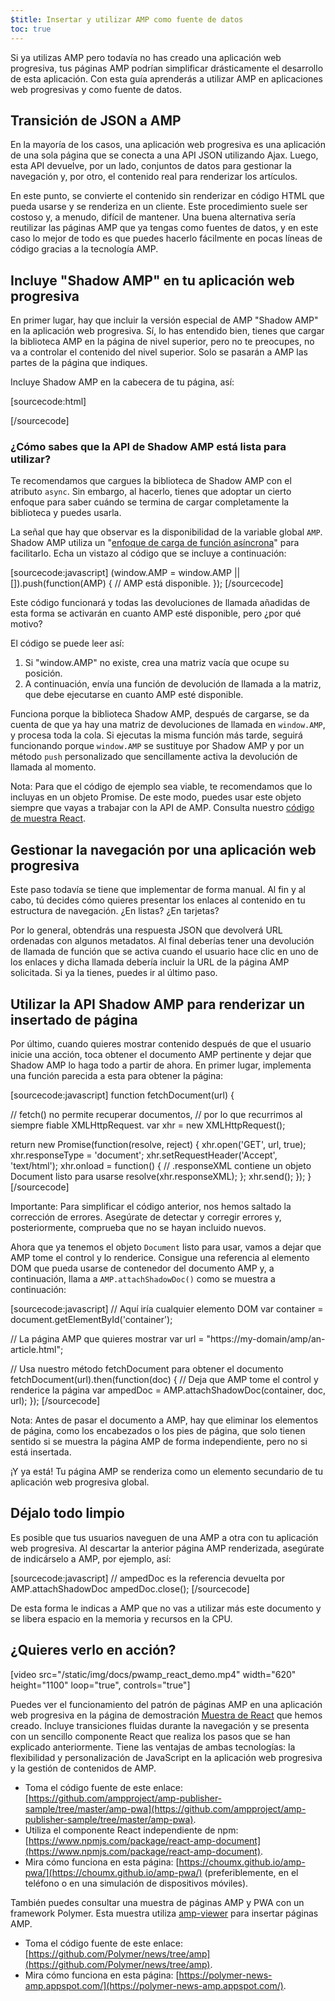```yaml
---
$title: Insertar y utilizar AMP como fuente de datos
toc: true
---
```



Si ya utilizas AMP pero todavía no has creado una aplicación web progresiva, tus páginas AMP podrían simplificar drásticamente el desarrollo de esta aplicación. Con esta guía aprenderás a utilizar AMP en aplicaciones web progresivas y como fuente de datos.

## Transición de JSON a AMP

En la mayoría de los casos, una aplicación web progresiva es una aplicación de una sola página que se conecta a una API JSON utilizando Ajax. Luego, esta API devuelve, por un lado, conjuntos de datos para gestionar la navegación y, por otro, el contenido real para renderizar los artículos.

En este punto, se convierte el contenido sin renderizar en código HTML que pueda usarse y se renderiza en un cliente. Este procedimiento suele ser costoso y, a menudo, difícil de mantener. Una buena alternativa sería reutilizar las páginas AMP que ya tengas como fuentes de datos, y en este caso lo mejor de todo es que puedes hacerlo fácilmente en pocas líneas de código gracias a la tecnología AMP.

##  Incluye "Shadow AMP" en tu aplicación web progresiva

En primer lugar, hay que incluir la versión especial de AMP "Shadow AMP" en la aplicación web progresiva. Sí, lo has entendido bien, tienes que cargar la biblioteca AMP en la página de nivel superior, pero no te preocupes, no va a controlar el contenido del nivel superior. Solo se pasarán a AMP las partes de la página que indiques.

Incluye Shadow AMP en la cabecera de tu página, así:

[sourcecode:html]
<!-- Asynchronously load the AMP-with-Shadow-DOM runtime library. -->
<script async src="https://cdn.ampproject.org/shadow-v0.js"></script>
[/sourcecode]

### ¿Cómo sabes que la API de Shadow AMP está lista para utilizar?

Te recomendamos que cargues la biblioteca de Shadow AMP con el atributo `async`. Sin embargo, al hacerlo, tienes que adoptar un cierto enfoque para saber cuándo se termina de cargar completamente la biblioteca y puedes usarla.

La señal que hay que observar es la disponibilidad de la variable global `AMP`. Shadow AMP utiliza un "[enfoque de carga de función asíncrona](http://mrcoles.com/blog/google-analytics-asynchronous-tracking-how-it-work/)" para facilitarlo. Echa un vistazo al código que se incluye a continuación:

[sourcecode:javascript]
(window.AMP = window.AMP || []).push(function(AMP) {
  // AMP está disponible.
});
[/sourcecode]

Este código funcionará y todas las devoluciones de llamada añadidas de esta forma se activarán en cuanto AMP esté disponible, pero ¿por qué motivo?

El código se puede leer así:

  1. Si "window.AMP" no existe, crea una matriz vacía que ocupe su posición.
  2. A continuación, envía una función de devolución de llamada a la matriz, que debe ejecutarse en cuanto AMP esté disponible.

Funciona porque la biblioteca Shadow AMP, después de cargarse, se da cuenta de que ya hay una matriz de devoluciones de llamada en `window.AMP`, y procesa toda la cola. Si ejecutas la misma función más tarde, seguirá funcionando porque `window.AMP` se sustituye por Shadow AMP y por un método `push` personalizado que sencillamente activa la devolución de llamada al momento.

Nota: Para que el código de ejemplo sea viable, te recomendamos que lo incluyas en un objeto Promise. De este modo, puedes usar este objeto siempre que vayas a trabajar con la API de AMP. Consulta nuestro [código de muestra React](https://github.com/ampproject/amp-publisher-sample/blob/master/amp-pwa/src/components/amp-document/amp-document.js#L20).

## Gestionar la navegación por una aplicación web progresiva

Este paso todavía se tiene que implementar de forma manual. Al fin y al cabo, tú decides cómo quieres presentar los enlaces al contenido en tu estructura de navegación. ¿En listas? ¿En tarjetas?

Por lo general, obtendrás una respuesta JSON que devolverá URL ordenadas con algunos metadatos. Al final deberías tener una devolución de llamada de función que se activa cuando el usuario hace clic en uno de los enlaces y dicha llamada debería incluir la URL de la página AMP solicitada. Si ya la tienes, puedes ir al último paso.

## Utilizar la API Shadow AMP para renderizar un insertado de página

Por último, cuando quieres mostrar contenido después de que el usuario inicie una acción, toca obtener el documento AMP pertinente y dejar que Shadow AMP lo haga todo a partir de ahora. En primer lugar, implementa una función parecida a esta para obtener la página:

[sourcecode:javascript]
function fetchDocument(url) {

  // fetch() no permite recuperar documentos,
  // por lo que recurrimos al siempre fiable XMLHttpRequest.
  var xhr = new XMLHttpRequest();

  return new Promise(function(resolve, reject) {
    xhr.open('GET', url, true);
    xhr.responseType = 'document';
    xhr.setRequestHeader('Accept', 'text/html');
    xhr.onload = function() {
      // .responseXML contiene un objeto Document listo para usarse
      resolve(xhr.responseXML);
    };
    xhr.send();
  });
}
[/sourcecode]

Importante: Para simplificar el código anterior, nos hemos saltado la corrección de errores. Asegúrate de detectar y corregir errores y, posteriormente, comprueba que no se hayan incluido nuevos.

Ahora que ya tenemos el objeto `Document` listo para usar, vamos a dejar que AMP tome el control y lo renderice. Consigue una referencia al elemento DOM que pueda usarse de contenedor del documento AMP y, a continuación, llama a `AMP.attachShadowDoc()` como se muestra a continuación:

[sourcecode:javascript]
// Aquí iría cualquier elemento DOM
var container = document.getElementById('container');

// La página AMP que quieres mostrar
var url = "https://my-domain/amp/an-article.html";

// Usa nuestro método fetchDocument para obtener el documento
fetchDocument(url).then(function(doc) {
  // Deja que AMP tome el control y renderice la página
  var ampedDoc = AMP.attachShadowDoc(container, doc, url);
});
[/sourcecode]

Nota: Antes de pasar el documento a AMP, hay que eliminar los elementos de página, como los encabezados o los pies de página, que solo tienen sentido si se muestra la página AMP de forma independiente, pero no si está insertada.

¡Y ya está! Tu página AMP se renderiza como un elemento secundario de tu aplicación web progresiva global.

## Déjalo todo limpio

Es posible que tus usuarios naveguen de una AMP a otra con tu aplicación web progresiva. Al descartar la anterior página AMP renderizada, asegúrate de indicárselo a AMP, por ejemplo, así:

[sourcecode:javascript]
// ampedDoc es la referencia devuelta por AMP.attachShadowDoc
ampedDoc.close();
[/sourcecode]

De esta forma le indicas a AMP que no vas a utilizar más este documento y se libera espacio en la memoria y recursos en la CPU.

## ¿Quieres verlo en acción?

[video src="/static/img/docs/pwamp_react_demo.mp4" width="620" height="1100" loop="true", controls="true"]

Puedes ver el funcionamiento del patrón de páginas AMP en una aplicación web progresiva en la página de demostración [Muestra de React](https://github.com/ampproject/amp-publisher-sample/tree/master/amp-pwa) que hemos creado. Incluye transiciones fluidas durante la navegación y se presenta con un sencillo componente React que realiza los pasos que se han explicado anteriormente. Tiene las ventajas de ambas tecnologías: la flexibilidad y personalización de JavaScript en la aplicación web progresiva y la gestión de contenidos de AMP.

* Toma el código fuente de este enlace: [https://github.com/ampproject/amp-publisher-sample/tree/master/amp-pwa](https://github.com/ampproject/amp-publisher-sample/tree/master/amp-pwa).
* Utiliza el componente React independiente de npm: [https://www.npmjs.com/package/react-amp-document](https://www.npmjs.com/package/react-amp-document).
* Mira cómo funciona en esta página: [https://choumx.github.io/amp-pwa/](https://choumx.github.io/amp-pwa/) (preferiblemente, en el teléfono o en una simulación de dispositivos móviles).

También puedes consultar una muestra de páginas AMP y PWA con un framework Polymer. Esta muestra utiliza [amp-viewer](https://github.com/PolymerLabs/amp-viewer/) para insertar páginas AMP.

* Toma el código fuente de este enlace: [https://github.com/Polymer/news/tree/amp](https://github.com/Polymer/news/tree/amp).
* Mira cómo funciona en esta página: [https://polymer-news-amp.appspot.com/](https://polymer-news-amp.appspot.com/).

